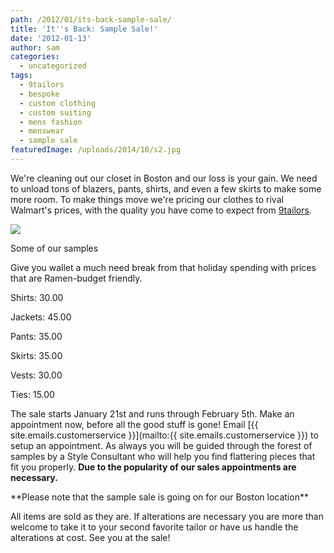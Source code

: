 ```yaml
---
path: /2012/01/its-back-sample-sale/
title: 'It''s Back: Sample Sale!'
date: '2012-01-13'
author: sam
categories:
  - uncategorized
tags:
  - 9tailors
  - bespoke
  - custom clothing
  - custom suiting
  - mens fashion
  - menswear
  - sample sale
featuredImage: /uploads/2014/10/s2.jpg
---
```

We're cleaning out our closet in Boston and our loss is your gain. We need to unload tons of blazers, pants, shirts, and even a few skirts to make some more room. To make things move we're pricing our clothes to rival Walmart's prices, with the quality you have come to expect from [9tailors](http://9tailors.com/).

[![](http://4.bp.blogspot.com/-vBCBAZTzCW0/Tw8U6TH8fCI/AAAAAAAABFo/kFbSyoXFalI/s640/samplesale_2.jpg)](http://4.bp.blogspot.com/-vBCBAZTzCW0/Tw8U6TH8fCI/AAAAAAAABFo/kFbSyoXFalI/s1600/samplesale_2.jpg)

Some of our samples

Give you wallet a much need break from that holiday spending with prices that are Ramen-budget friendly.

Shirts: 30.00

Jackets: 45.00

Pants: 35.00

Skirts: 35.00

Vests: 30.00

Ties: 15.00

The sale starts January 21st and runs through February 5th. Make an appointment now, before all the good stuff is gone! Email [{{ site.emails.customerservice }}](mailto:{{ site.emails.customerservice }}) to setup an appointment. As always you will be guided through the forest of samples by a Style Consultant who will help you find flattering pieces that fit you properly. **Due to the popularity of our sales appointments are necessary.**

\*\*Please note that the sample sale is going on for our Boston location\*\*

All items are sold as they are. If alterations are necessary you are more than welcome to take it to your second favorite tailor or have us handle the alterations at cost. See you at the sale!